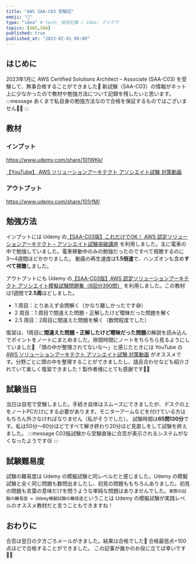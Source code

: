```yaml
---
title: "AWS SAA-C03 受験記"
emoji: "💮"
type: "idea" # tech: 技術記事 / idea: アイデア
topics: [AWS,SAA]
published: true
published_at: "2023-02-01 00:00"
---
```


## はじめに
2023年1月に AWS Certified Solutions Architect – Associate (SAA-C03) を受験して、無事合格することができました🎉
新試験（SAA-C03）の情報がネット上に少なかったので教材や勉強方法について記録を残したいと思います。
:::message
あくまで私自身の勉強方法なので合格を保証するものではございません🙇‍♂️
:::

## 教材
### インプット
https://www.udemy.com/share/101WKk/

[【YouTube】 AWS ソリューションアーキテクト アソシエイト試験 対策動画](https://youtu.be/fsz6G45A4H4)

### アウトプット
https://www.udemy.com/share/101rfM/

## 勉強方法
インプットには Udemy の[【SAA-C03版】これだけでOK！ AWS 認定ソリューションアーキテクト – アソシエイト試験突破講座](https://www.udemy.com/share/101WKk/) を利用しました。主に電車の中で勉強していました。電車移動中のみの勉強だったのですべて視聴するのに3〜4週間ほどかかりました。
動画の再生速度は**1.5倍速**で、ハンズオンも含め**すべて視聴**しました。

アウトプットにも Udemy の[【SAA-C03版】AWS 認定ソリューションアーキテクト アソシエイト模擬試験問題集（6回分390問）](https://www.udemy.com/share/101rfM/) を利用しました。この教材は1週間で**2.5周**ほどしました。
- 1 周目：とりあえず全問解く（かなり難しかったです😅）
- 2 周目：1 周目で間違えた問題・正解したけど曖昧だった問題を解く
- 2.5 周目：2周目に間違えた問題を解く（数問程度でした）

復習は、1周目に**間違えた問題・正解したけど曖昧だった問題**の解説を読み込んでポイントをノートにまとめました。隙間時間にノートをちらちら見るようにしていました🫣
「頭の中が整理されてないな〜」と感じたときには YouTube の [AWS ソリューションアーキテクト アソシエイト試験 対策動画](https://youtu.be/fsz6G45A4H4) がオススメです。分野ごとに頭の中を整理することができましたし、語呂合わせなども紹介されていて楽しく復習できました！製作者様にとても感謝です🙇‍♂️

## 試験当日
当日は自宅で受験しました。手続き自体はスムーズにできましたが、デスクの上をノートPCだけにする必要があります。モニターアームなどを付けている方はもちろん外さなければなりません（私がそうでした）。
試験時間は**65問130分**です。私は50分〜60分ほどですべて解き終わり20分ほど見直しをして試験を終えました。
:::message
C03版試験から受験直後に合否が表示されるシステムがなくなったようです😢
:::

## 試験難易度
試験の難易度は Udemy の模擬試験と同レベルだと感じました。Udemy の模擬試験と全く同じ問題も数問出ましたし、初見の問題ももちろんありました。初見の問題も言葉の意味だけを問うような単純な問題はありませんでした。`実際の試験の難易度 = Udemy模擬試験の難易度`ということは Udemy の模擬試験が実践レベルのオススメ教材だと言うこともできますね！

## おわりに
合否は翌日の夕方ごろメールがきました。結果は合格でした🎉
合格最低点+100点ほどで合格することができました。
この記事が誰かのお役に立てば幸いです🙇‍♂️